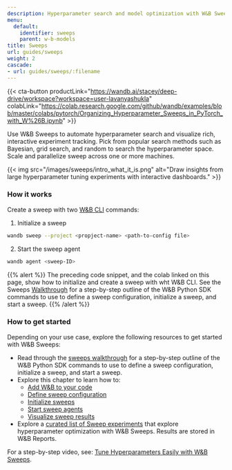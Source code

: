 ```yaml
---
description: Hyperparameter search and model optimization with W&B Sweeps
menu:
  default:
    identifier: sweeps
    parent: w-b-models
title: Sweeps
url: guides/sweeps
weight: 2
cascade:
- url: guides/sweeps/:filename
---
```

{{< cta-button productLink="https://wandb.ai/stacey/deep-drive/workspace?workspace=user-lavanyashukla" colabLink="https://colab.research.google.com/github/wandb/examples/blob/master/colabs/pytorch/Organizing_Hyperparameter_Sweeps_in_PyTorch_with_W%26B.ipynb" >}}


Use W&B Sweeps to automate hyperparameter search and visualize rich, interactive experiment tracking. Pick from popular search methods such as Bayesian, grid search, and random to search the hyperparameter space. Scale and parallelize sweep across one or more machines.

{{< img src="/images/sweeps/intro_what_it_is.png" alt="Draw insights from large hyperparameter tuning experiments with interactive dashboards." >}}

### How it works
Create a sweep with two [W&B CLI](../../ref/cli/README.md) commands:


1. Initialize a sweep

```bash
wandb sweep --project <propject-name> <path-to-config file>
```

2. Start the sweep agent

```bash
wandb agent <sweep-ID>
```

{{% alert %}}
The preceding code snippet, and the colab linked on this page, show how to initialize and create a sweep with wht W&B CLI. See the Sweeps [Walkthrough](./walkthrough.md) for a step-by-step outline of the W&B Python SDK commands to use to define a sweep configuration, initialize a sweep, and start a sweep.
{{% /alert %}}



### How to get started

Depending on your use case, explore the following resources to get started with W&B Sweeps:

* Read through the [sweeps walkthrough](./walkthrough.md) for a step-by-step outline of the W&B Python SDK commands to use to define a sweep configuration, initialize a sweep, and start a sweep.
* Explore this chapter to learn how to:
  * [Add W&B to your code](./add-w-and-b-to-your-code.md)
  * [Define sweep configuration](./define-sweep-configuration.md)
  * [Initialize sweeps](./initialize-sweeps.md)
  * [Start sweep agents](./start-sweep-agents.md)
  * [Visualize sweep results](./visualize-sweep-results.md)
* Explore a [curated list of Sweep experiments](./useful-resources.md) that explore hyperparameter optimization with W&B Sweeps. Results are stored in W&B Reports.

For a step-by-step video, see: [Tune Hyperparameters Easily with W&B Sweeps](https://www.youtube.com/watch?v=9zrmUIlScdY\&ab_channel=Weights%26Biases).

<!-- {% embed url="http://wandb.me/sweeps-video" %} -->